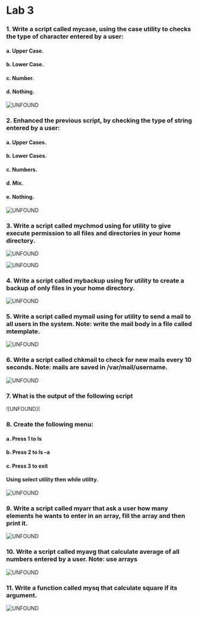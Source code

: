 
# Lab 3

### 1. Write a script called mycase, using the case utility to checks the type of character entered by a user: 
#### a. Upper Case.
#### b. Lower Case.
#### c. Number.
#### d. Nothing.
![UNFOUND](https://github.com/AlaaSherif55/Bash-Labs/blob/main/lab3/lab3lbash-1.png?raw=true)

### 2. Enhanced the previous script, by checking the type of string entered by a user:
#### a. Upper Cases.
#### b. Lower Cases.
#### c. Numbers.
#### d. Mix.
#### e. Nothing.
![UNFOUND](https://github.com/AlaaSherif55/Bash-Labs/blob/main/lab3/lab3bash-2.png?raw=true)

### 3. Write a script called mychmod using for utility to give execute permission to all files and directories in your home directory.
![UNFOUND](https://github.com/AlaaSherif55/Bash-Labs/blob/main/lab3/bahslab3-3-1.png?raw=true)

![UNFOUND](https://github.com/AlaaSherif55/Bash-Labs/blob/main/lab3/lab3bash-3-2.png?raw=true)

### 4. Write a script called mybackup using for utility to create a backup of only files in your home directory.
![UNFOUND](https://github.com/AlaaSherif55/Bash-Labs/blob/main/lab3/lab1bash-4.png?raw=true)

### 5. Write a script called mymail using for utility to send a mail to all users in the system. Note: write the mail body in a file called mtemplate.
![UNFOUND](https://github.com/AlaaSherif55/Bash-Labs/blob/main/lab3/lab3bash5.png?raw=true)

### 6. Write a script called chkmail to check for new mails every 10 seconds. Note: mails are saved in /var/mail/username.
![UNFOUND](https://github.com/AlaaSherif55/Bash-Labs/blob/main/lab3/lab3bash-8.png?raw=true)

### 7. What is the output of the following script
![UNFOUND](

### 8. Create the following menu:
#### a. Press 1 to ls
#### b. Press 2 to ls –a
#### c. Press 3 to exit
#### Using select utility then while utility.
![UNFOUND]()

### 9. Write a script called myarr that ask a user how many elements he wants to enter in an array, fill the array and then print it.
![UNFOUND](https://github.com/AlaaSherif55/Bash-Labs/blob/main/lab3/lab3bash-9.png?raw=true)

### 10. Write a script called myavg that calculate average of all numbers entered by a user. Note: use arrays
![UNFOUND](https://github.com/AlaaSherif55/Bash-Labs/blob/main/lab3/lab3bash-10.png?raw=true)

### 11. Write a function called mysq that calculate square if its argument.
![UNFOUND](https://github.com/AlaaSherif55/Bash-Labs/blob/main/lab3/lab3bash-11.png?raw=true)
